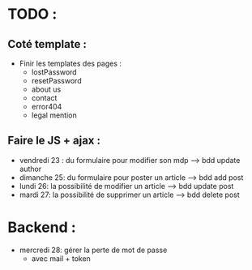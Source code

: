 # TODO : 
## Coté template : 

- Finir les templates des pages : 
  + lostPassword
  + resetPassword
  + about us
  + contact
  + error404
  + legal mention

## Faire le JS + ajax : 
- vendredi 23 : du formulaire pour modifier son mdp --> bdd update author
- dimanche 25: du formulaire pour poster un article --> bdd add post
- lundi 26: la possibilité de modifier un article --> bdd update post
- mardi 27: la possibilité de supprimer un article --> bdd delete post

# Backend :  

- mercredi 28: gérer la perte de mot de passe
  - avec mail + token